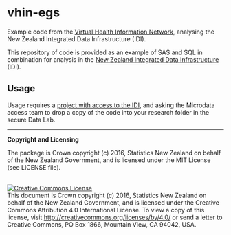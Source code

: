 # vhin-egs

Example code from the [Virtual Health Information Network](https://vhin.co.nz/), analysing the New Zealand Integrated Data Infrastructure (IDI).

This repository of code is provided as an example of SAS and SQL in combination for analysis in the [New Zealand Integrated Data Infrastructure](http://m.stats.govt.nz/browse_for_stats/snapshots-of-nz/integrated-data-infrastructure.aspx) (IDI).  


## Usage

Usage requires a [project with access to the IDI](http://www.stats.govt.nz/tools_and_services/microdata-access/data-lab.aspx), and asking the Microdata access team to drop a copy of the code into your research folder in the secure Data Lab.

---
__Copyright and Licensing__

The package is Crown copyright (c) 2016, Statistics New Zealand on behalf of the New Zealand Government, and is licensed under the MIT License (see LICENSE file).

<br /><a rel="license" href="http://creativecommons.org/licenses/by/4.0/"><img alt="Creative Commons License" style="border-width:0" src="https://i.creativecommons.org/l/by/4.0/88x31.png" /></a><br />This document is Crown copyright (c) 2016, Statistics New Zealand on behalf of the New Zealand Government, and is licensed under the Creative Commons Attribution 4.0 International License. To view a copy of this license, visit http://creativecommons.org/licenses/by/4.0/ or send a letter to Creative Commons, PO Box 1866, Mountain View, CA 94042, USA.
